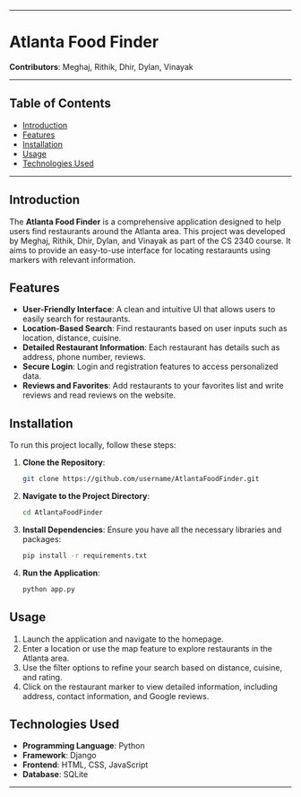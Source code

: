 
---

# Atlanta Food Finder
**Contributors**: Meghaj, Rithik, Dhir, Dylan, Vinayak

---

## Table of Contents
- [Introduction](#introduction)
- [Features](#features)
- [Installation](#installation)
- [Usage](#usage)
- [Technologies Used](#technologies-used)

---

## Introduction
The **Atlanta Food Finder** is a comprehensive application designed to help users find restaurants around the Atlanta area. This project was developed by Meghaj, Rithik, Dhir, Dylan, and Vinayak as part of the CS 2340 course. It aims to provide an easy-to-use interface for locating restaraunts using markers with relevant information.

## Features
- **User-Friendly Interface**: A clean and intuitive UI that allows users to easily search for restaurants.
- **Location-Based Search**: Find restaurants based on user inputs such as location, distance, cuisine.
- **Detailed Restaurant Information**: Each restaurant has details such as address, phone number, reviews.
- **Secure Login**: Login and registration features to access personalized data.
- **Reviews and Favorites**: Add restaurants to your favorites list and write reviews and read reviews on the website.

## Installation
To run this project locally, follow these steps:

1. **Clone the Repository**:
    ```bash
    git clone https://github.com/username/AtlantaFoodFinder.git
    ```
2. **Navigate to the Project Directory**:
    ```bash
    cd AtlantaFoodFinder
    ```
3. **Install Dependencies**:
    Ensure you have all the necessary libraries and packages:
    ```bash
    pip install -r requirements.txt
    ```
4. **Run the Application**:
    ```bash
    python app.py
    ```

## Usage
1. Launch the application and navigate to the homepage.
2. Enter a location or use the map feature to explore restaurants in the Atlanta area.
3. Use the filter options to refine your search based on distance, cuisine, and rating.
4. Click on the restaurant marker to view detailed information, including address, contact information, and Google reviews.

## Technologies Used
- **Programming Language**: Python
- **Framework**: Django
- **Frontend**: HTML, CSS, JavaScript
- **Database**: SQLite

---